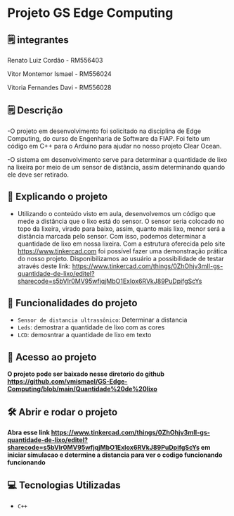 # Projeto GS Edge Computing

## 🗒️ integrantes
Renato Luiz Cordão - RM556403

Vitor Montemor Ismael - RM556024 

Vitoria Fernandes Davi - RM556028 

## 🗒️ Descrição
-O projeto em desenvolvimento foi solicitado na disciplina de Edge Computing, do curso de Engenharia de Software da FIAP. Foi feito um código em C++ para o Arduino para ajudar no nosso projeto Clear Ocean.

-O sistema em desenvolvimento serve para determinar a quantidade de lixo na lixeira por meio de um sensor de distância, assim determinando quando ele deve ser retirado.
﻿
## :hammer: Explicando o projeto

- Utilizando o conteúdo visto em aula, desenvolvemos um código que mede a distância que o lixo está do sensor. O sensor seria colocado no topo da lixeira, virado para baixo, assim, quanto mais lixo, menor será a distância marcada pelo sensor. Com isso, podemos determinar a quantidade de lixo em nossa lixeira. Com a estrutura oferecida pelo site https://www.tinkercad.com foi possível fazer uma demonstração prática do nosso projeto. Disponibilizamos ao usuário a possibilidade de testar através deste link: https://www.tinkercad.com/things/0ZhOhjv3mII-gs-quantidade-de-lixo/editel?sharecode=s5bVIr0MV95wfjqjMbO1ExIox6RVkJ89PuDpifgScYs

## :hammer: Funcionalidades do projeto
- `Sensor de distancia ultrassônico`: Determinar a distancia 
- `Leds`: demostrar a quantidade de lixo com as cores
- `LCD`: demosntrar a quantidade de lixo em texto

## 📁 Acesso ao projeto

**O projeto pode ser baixado nesse diretorio do github https://github.com/vmismael/GS-Edge-Computing/blob/main/Quantidade%20de%20lixo**

## 🛠️ Abrir e rodar o projeto

**Abra esse link https://www.tinkercad.com/things/0ZhOhjv3mII-gs-quantidade-de-lixo/editel?sharecode=s5bVIr0MV95wfjqjMbO1ExIox6RVkJ89PuDpifgScYs em iniciar simulacao e determine a distancia para ver o codigo funcionando funcionando**

## 💻 Tecnologias Utilizadas
- `C++`



